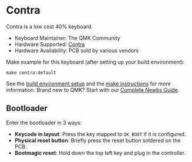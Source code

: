 # Contra

Contra is a low cost 40% keyboard.

* Keyboard Maintainer: The QMK Community  
* Hardware Supported: [Contra](https://github.com/ai03-2725/Contra)
* Hardware Availability: PCB sold by various vendors

Make example for this keyboard (after setting up your build environment):

    make contra:default

See the [build environment setup](https://docs.qmk.fm/#/getting_started_build_tools) and the [make instructions](https://docs.qmk.fm/#/getting_started_make_guide) for more information. Brand new to QMK? Start with our [Complete Newbs Guide](https://docs.qmk.fm/#/newbs).

## Bootloader

Enter the bootloader in 3 ways:

* **Keycode in layout**: Press the key mapped to `QK_BOOT` if it is configured.
* **Physical reset button**: Briefly press the reset button soldered on the PCB.
* **Bootmagic reset**: Hold down the top left key and plug in the controller.
